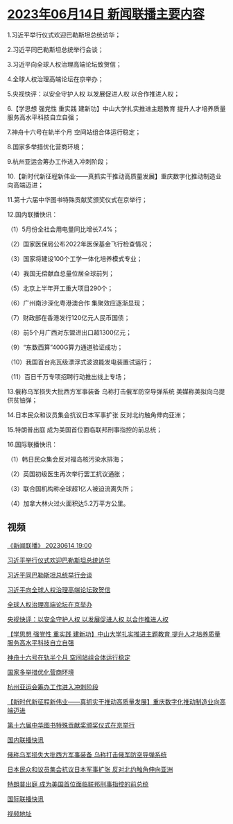 # [2023年06月14日 新闻联播主要内容](https://tv.cctv.com/lm/xwlb/day/20230614.shtml)

1.习近平举行仪式欢迎巴勒斯坦总统访华；

2.习近平同巴勒斯坦总统举行会谈；

3.习近平向全球人权治理高端论坛致贺信；

4.全球人权治理高端论坛在京举办；

5.央视快评：以安全守护人权 以发展促进人权 以合作推进人权；

6.【学思想 强党性 重实践 建新功】中山大学扎实推进主题教育 提升人才培养质量 服务高水平科技自立自强；

7.神舟十六号在轨半个月 空间站组合体运行稳定；

8.国家多举措优化营商环境；

9.杭州亚运会筹办工作进入冲刺阶段；

10.【新时代新征程新伟业——真抓实干推动高质量发展】重庆数字化推动制造业向高端迈进；

11.第十六届中华图书特殊贡献奖颁奖仪式在京举行；

12.国内联播快讯：

（1）5月份全社会用电量同比增长7.4%；

（2）国家医保局公布2022年医保基金飞行检查情况；

（3）国家将建设100个工学一体化培养模式专业；

（4）我国无偿献血总量位居全球前列；

（5）北京上半年开工重大项目290个；

（6）广州南沙深化粤港澳合作 集聚效应逐渐显现；

（7）财政部在香港发行120亿元人民币国债；

（8）前5个月广西对东盟进出口超1300亿元；

（9）“东数西算”400G算力通道验证成功；

（10）我国首台兆瓦级漂浮式波浪能发电装置试运行；

（11）百日千万专项招聘行动推出线上专场；

13.俄称乌军损失大批西方军事装备 乌称打击俄军防空导弹系统 美媒称美拟向乌提供贫铀弹；

14.日本民众和议员集会抗议日本军事扩张 反对北约触角伸向亚洲；

15.特朗普出庭 成为美国首位面临联邦刑事指控的前总统；

16.国际联播快讯：

（1）韩日民众集会反对福岛核污染水排海；

（2）英国初级医生再次举行罢工抗议通胀；

（3）联合国机构称全球超1亿人被迫流离失所；

（4）加拿大林火过火面积达5.2万平方公里。

## 视频

[《新闻联播》 20230614 19:00](https://tv.cctv.com/2023/06/14/VIDEnX6wKVDqSELTMJ2kBEQr230614.shtml)

[习近平举行仪式欢迎巴勒斯坦总统访华](https://tv.cctv.com/2023/06/14/VIDE4Gh3QBsgFDNSnIBvGa72230614.shtml)

[习近平同巴勒斯坦总统举行会谈](https://tv.cctv.com/2023/06/14/VIDEvIkIgkOhWoh0NHSsZAGE230614.shtml)

[习近平向全球人权治理高端论坛致贺信](https://tv.cctv.com/2023/06/14/VIDEetDDUzGH5F9z92E9wl1u230614.shtml)

[全球人权治理高端论坛在京举办](https://tv.cctv.com/2023/06/14/VIDEpEtguSeMilR7D2tRabaj230614.shtml)

[央视快评：以安全守护人权 以发展促进人权 以合作推进人权](https://tv.cctv.com/2023/06/14/VIDEAs5L73iO22TW6XqaYsOu230614.shtml)

[【学思想 强党性 重实践 建新功】中山大学扎实推进主题教育 提升人才培养质量 服务高水平科技自立自强](https://tv.cctv.com/2023/06/14/VIDELqBEFXPuCWzUUxvc6yIE230614.shtml)

[神舟十六号在轨半个月 空间站组合体运行稳定](https://tv.cctv.com/2023/06/14/VIDEihVKmCUnUrKCbic2JLnX230614.shtml)

[国家多举措优化营商环境](https://tv.cctv.com/2023/06/14/VIDEiCqHqzWiF0E4Y2kkFJTH230614.shtml)

[杭州亚运会筹办工作进入冲刺阶段](https://tv.cctv.com/2023/06/14/VIDEnCgTNnaBkE2MbsPfY98p230614.shtml)

[【新时代新征程新伟业——真抓实干推动高质量发展】重庆数字化推动制造业向高端迈进](https://tv.cctv.com/2023/06/14/VIDEr7ixZTTEApPrOF1IL4Lp230614.shtml)

[第十六届中华图书特殊贡献奖颁奖仪式在京举行](https://tv.cctv.com/2023/06/14/VIDEsVaiP2DvRJ338IOBcw1P230614.shtml)

[国内联播快讯](https://tv.cctv.com/2023/06/14/VIDEB5zYHTs48hf5VYjHtLjY230614.shtml)

[俄称乌军损失大批西方军事装备 乌称打击俄军防空导弹系统](https://tv.cctv.com/2023/06/14/VIDEIyzUlVDE9jtgwUG0xDu5230614.shtml)

[日本民众和议员集会抗议日本军事扩张 反对北约触角伸向亚洲](https://tv.cctv.com/2023/06/14/VIDEkuafI2rIMXBi5DTLzhcc230614.shtml)

[特朗普出庭 成为美国首位面临联邦刑事指控的前总统](https://tv.cctv.com/2023/06/14/VIDE9qJzmessmgjw4sC6ZfW9230614.shtml)

[国际联播快讯](https://tv.cctv.com/2023/06/14/VIDEDzBdq6ZBoVhYEfOEFRoS230614.shtml)

[视频地址](https://tv.cctv.com/lm/xwlb/day/20230614.shtml) 

